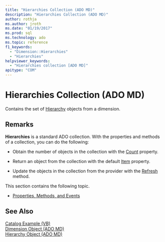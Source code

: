 ```yaml
---
title: "Hierarchies Collection (ADO MD)"
description: "Hierarchies Collection (ADO MD)"
author: rothja
ms.author: jroth
ms.date: "01/19/2017"
ms.prod: sql
ms.technology: ado
ms.topic: reference
f1_keywords:
  - "Dimension::Hierarchies"
  - "Hierarchies"
helpviewer_keywords:
  - "Hierarchies collection [ADO MD]"
apitype: "COM"
---
```

# Hierarchies Collection (ADO MD)
Contains the set of [Hierarchy](./hierarchy-object-ado-md.md) objects from a dimension.  
  
## Remarks  
 **Hierarchies** is a standard ADO collection. With the properties and methods of a collection, you can do the following:  
  
-   Obtain the number of objects in the collection with the [Count](../ado-api/count-property-ado.md) property.  
  
-   Return an object from the collection with the default [Item](../ado-api/item-property-ado.md) property.  
  
-   Update the objects in the collection from the provider with the [Refresh](../ado-api/refresh-method-ado.md) method.  
  
 This section contains the following topic.  
  
-   [Properties, Methods, and Events](./hierarchies-collection-properties-methods-and-events.md)  
  
## See Also  
 [Catalog Example (VB)](./catalog-example-vb.md)   
 [Dimension Object (ADO MD)](./dimension-object-ado-md.md)   
 [Hierarchy Object (ADO MD)](./hierarchy-object-ado-md.md)